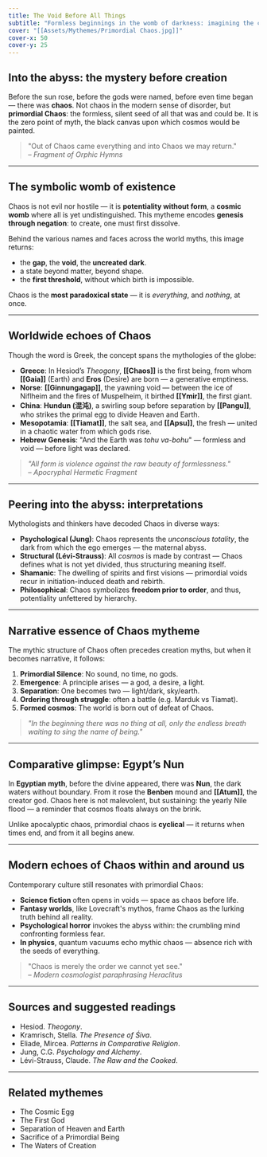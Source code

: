```yaml
---
title: The Void Before All Things
subtitle: "Formless beginnings in the womb of darkness: imagining the cosmic silence before creation"
cover: "[[Assets/Mythemes/Primordial Chaos.jpg]]"
cover-x: 50
cover-y: 25
---
```


## **Into the abyss: the mystery before creation**

Before the sun rose, before the gods were named, before even time began — there was **chaos**. Not chaos in the modern sense of disorder, but **primordial Chaos**: the formless, silent seed of all that was and could be. It is the zero point of myth, the black canvas upon which cosmos would be painted.

> "Out of Chaos came everything and into Chaos we may return."  
> – *Fragment of Orphic Hymns*

---

## **The symbolic womb of existence**

Chaos is not evil nor hostile — it is **potentiality without form**, a **cosmic womb** where all is yet undistinguished. This mytheme encodes **genesis through negation**: to create, one must first dissolve.

Behind the various names and faces across the world myths, this image returns:

* the **gap**, the **void**, the **uncreated dark**.
* a state beyond matter, beyond shape.
* the **first threshold**, without which birth is impossible.

Chaos is the **most paradoxical state** — it is *everything*, and *nothing*, at once.

---

## **Worldwide echoes of Chaos**

Though the word is Greek, the concept spans the mythologies of the globe:

* **Greece**: In Hesiod’s *Theogony*, **[[Chaos]]** is the first being, from whom **[[Gaia]]** (Earth) and **Eros** (Desire) are born — a generative emptiness.
* **Norse**: **[[Ginnungagap]]**, the yawning void — between the ice of Niflheim and the fires of Muspelheim, it birthed **[[Ymir]]**, the first giant.
* **China**: **Hundun (混沌)**, a swirling soup before separation by **[[Pangu]]**, who strikes the primal egg to divide Heaven and Earth.
* **Mesopotamia**: **[[Tiamat]]**, the salt sea, and **[[Apsu]]**, the fresh — united in a chaotic water from which gods rise.
* **Hebrew Genesis**: "And the Earth was *tohu va-bohu*" — formless and void — before light was declared.

> *"All form is violence against the raw beauty of formlessness."*  
> – *Apocryphal Hermetic Fragment*

---

## **Peering into the abyss: interpretations**

Mythologists and thinkers have decoded Chaos in diverse ways:

* **Psychological (Jung)**: Chaos represents the *unconscious totality*, the dark from which the ego emerges — the maternal abyss.
* **Structural (Lévi-Strauss)**: All *cosmos* is made by contrast — Chaos defines what is not yet divided, thus structuring meaning itself.
* **Shamanic**: The dwelling of spirits and first visions — primordial voids recur in initiation-induced death and rebirth.
* **Philosophical**: Chaos symbolizes **freedom prior to order**, and thus, potentiality unfettered by hierarchy.

---

## **Narrative essence of Chaos mytheme**

The mythic structure of Chaos often precedes creation myths, but when it becomes narrative, it follows:

1. **Primordial Silence**: No sound, no time, no gods.
2. **Emergence**: A principle arises — a god, a desire, a light.
3. **Separation**: One becomes two — light/dark, sky/earth.
4. **Ordering through struggle**: often a battle (e.g. Marduk vs Tiamat).
5. **Formed cosmos**: The world is born out of defeat of Chaos.

> *"In the beginning there was no thing at all, only the endless breath waiting to sing the name of being."*

---

## **Comparative glimpse: Egypt’s Nun**

In **Egyptian myth**, before the divine appeared, there was **Nun**, the dark waters without boundary. From it rose the **Benben** mound and **[[Atum]]**, the creator god. Chaos here is not malevolent, but sustaining: the yearly Nile flood — a reminder that cosmos floats always on the brink.

Unlike apocalyptic chaos, primordial chaos is **cyclical** — it returns when times end, and from it all begins anew.

---

## **Modern echoes of Chaos within and around us**

Contemporary culture still resonates with primordial Chaos:

* **Science fiction** often opens in voids — space as chaos before life.
* **Fantasy worlds**, like Lovecraft's mythos, frame Chaos as the lurking truth behind all reality.
* **Psychological horror** invokes the abyss within: the crumbling mind confronting formless fear.
* **In physics**, quantum vacuums echo mythic chaos — absence rich with the seeds of everything.

> "Chaos is merely the order we cannot yet see."  
> – *Modern cosmologist paraphrasing Heraclitus*

---

## **Sources and suggested readings**

* Hesiod. *Theogony*.
* Kramrisch, Stella. *The Presence of Śiva*.
* Eliade, Mircea. *Patterns in Comparative Religion*.
* Jung, C.G. *Psychology and Alchemy*.
* Lévi-Strauss, Claude. *The Raw and the Cooked*.

---

## **Related mythemes**

* The Cosmic Egg
* The First God
* Separation of Heaven and Earth
* Sacrifice of a Primordial Being
* The Waters of Creation